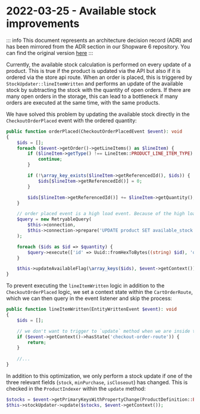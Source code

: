 # 2022-03-25 - Available stock improvements

::: info
This document represents an architecture decision record (ADR) and has been mirrored from the ADR section in our Shopware 6 repository.
You can find the original version [here](https://github.com/shopware/platform/blob/trunk/adr/inventory/2022-03-25-available-stock)
:::

Currently, the available stock calculation is performed on every update of a product. This is true if the product is updated via the API but also if it is ordered via the store api route. When an order is placed, this is triggered by `StockUpdater::lineItemWritten` and performs an update of the available stock by subtracting the stock with the quantity of open orders. If there are many open orders in the storage, this can lead to a bottleneck if many orders are executed at the same time, with the same products.

We have solved this problem by updating the available stock directly in the `CheckoutOrderPlaced` event with the ordered quantity:

```php
public function orderPlaced(CheckoutOrderPlacedEvent $event): void
{
    $ids = [];
    foreach ($event->getOrder()->getLineItems() as $lineItem) {
        if ($lineItem->getType() !== LineItem::PRODUCT_LINE_ITEM_TYPE) {
            continue;
        }

        if (!\array_key_exists($lineItem->getReferencedId(), $ids)) {
            $ids[$lineItem->getReferencedId()] = 0;
        }

        $ids[$lineItem->getReferencedId()] += $lineItem->getQuantity();
    }

    // order placed event is a high load event. Because of the high load, we simply reduce the quantity here instead of executing the high costs `update` function
    $query = new RetryableQuery(
        $this->connection,
        $this->connection->prepare('UPDATE product SET available_stock = available_stock - :quantity WHERE id = :id')
    );

    foreach ($ids as $id => $quantity) {
        $query->execute(['id' => Uuid::fromHexToBytes((string) $id), 'quantity' => $quantity]);
    }

    $this->updateAvailableFlag(\array_keys($ids), $event->getContext());
}
```

To prevent executing the `lineItemWritten` logic in addition to the `CheckoutOrderPlaced` logic, we set a context state within the `CartOrderRoute`, which we can then query in the event listener and skip the process:

```php
public function lineItemWritten(EntityWrittenEvent $event): void
{
    $ids = [];

    // we don't want to trigger to `update` method when we are inside the order process
    if ($event->getContext()->hasState('checkout-order-route')) {
        return;
    }
    
    //...
}
```

In addition to this optimization, we only perform a stock update if one of the three relevant fields (`stock`, `minPurchase`, `isCloseout`) has changed. This is checked in the `ProductIndexer` within the `update` method:
```php
$stocks = $event->getPrimaryKeysWithPropertyChange(ProductDefinition::ENTITY_NAME, ['stock', 'isCloseout', 'minPurchase']);
$this->stockUpdater->update($stocks, $event->getContext());
```
